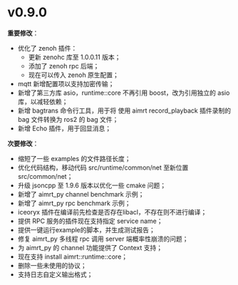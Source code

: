 # v0.9.0


**重要修改**：
- 优化了 zenoh 插件：
  - 更新 zenohc 库至 1.0.0.11 版本；
  - 添加了 zenoh rpc 后端；
  - 现在可以传入 zenoh 原生配置；
- mqtt 新增配置项以支持加密传输；
- 新增了第三方库 asio，runtime::core 不再引用 boost，改为引用独立的 asio 库，以减轻依赖；
- 新增 bagtrans 命令行工具，用于将 使用 aimrt record_playback 插件录制的 bag 文件转换为 ros2 的 bag 文件；
- 新增 Echo 插件，用于回显消息；

**次要修改**：
- 缩短了一些 examples 的文件路径长度；
- 优化代码结构，移动代码 src/runtime/common/net 至新位置 src/common/net；
- 升级 jsoncpp 至 1.9.6 版本以优化一些 cmake 问题；
- 新增了 aimrt_py channel benchmark 示例；
- 新增了 aimrt_py rpc benchmark 示例；
- iceoryx 插件在编译前先检查是否存在libacl，不存在则不进行编译；
- 提供 RPC 服务的插件现在支持指定 service name；
- 提供一键运行example的脚本，并生成测试报告；
- 修复 aimrt_py 多线程 rpc 调用 server 端概率性崩溃的问题；
- 为 aimrt_py 的 channel 功能提供了 Context 支持；
- 现在支持 install aimrt::runtime::core；
- 删除一些未使用的协议；
- 支持日志自定义输出格式；

